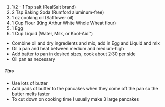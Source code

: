 1. 1/2 - 1 Tsp salt (RealSalt brand)
2. 2 Tsp Baking Soda (Rumford aluminum-free)
3. 1 oz cooking oil (Safflower oil)
4. 1 Cup Flour (King Arthur White Whole Wheat flour)
5. 1 Egg
6. 1 Cup Liquid (Water, Milk, or Kool-Aid™)

* Combine oil and dry ingredients and mix, add in Egg and Liquid and mix
* Oil a pan and heat between medium and medium-high
* Add batter to pan in desired sizes, cook about 2:30 per side
* Oil pan as necessary

##### Tips
* Use lots of butter
* Add pads of butter to the pancakes when they come off the pan so the butter melts faster
* To cut down on cooking time I usually make 3 large pancakes
